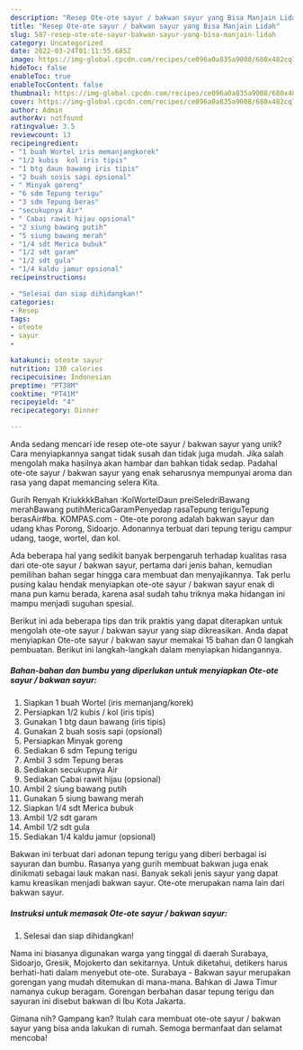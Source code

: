 ```yaml
---
description: "Resep Ote-ote sayur / bakwan sayur yang Bisa Manjain Lidah"
title: "Resep Ote-ote sayur / bakwan sayur yang Bisa Manjain Lidah"
slug: 587-resep-ote-ote-sayur-bakwan-sayur-yang-bisa-manjain-lidah
category: Uncategorized
date: 2022-03-24T01:11:55.685Z
image: https://img-global.cpcdn.com/recipes/ce096a0a835a9008/680x482cq70/ote-ote-sayur-bakwan-sayur-foto-resep-utama.jpg
hideToc: false
enableToc: true
enableTocContent: false
thumbnail: https://img-global.cpcdn.com/recipes/ce096a0a835a9008/680x482cq70/ote-ote-sayur-bakwan-sayur-foto-resep-utama.jpg
cover: https://img-global.cpcdn.com/recipes/ce096a0a835a9008/680x482cq70/ote-ote-sayur-bakwan-sayur-foto-resep-utama.jpg
author: Admin
authorAv: notfound
ratingvalue: 3.5
reviewcount: 13
recipeingredient:
- "1 buah Wortel iris memanjangkorek"
- "1/2 kubis  kol iris tipis"
- "1 btg daun bawang iris tipis"
- "2 buah sosis sapi opsional"
- " Minyak goreng"
- "6 sdm Tepung terigu"
- "3 sdm Tepung beras"
- "secukupnya Air"
- " Cabai rawit hijau opsional"
- "2 siung bawang putih"
- "5 siung bawang merah"
- "1/4 sdt Merica bubuk"
- "1/2 sdt garam"
- "1/2 sdt gula"
- "1/4 kaldu jamur opsional"
recipeinstructions:

- "Selesai dan siap dihidangkan!"
categories:
- Resep
tags:
- oteote
- sayur
- 

katakunci: oteote sayur  
nutrition: 130 calories
recipecuisine: Indonesian
preptime: "PT38M"
cooktime: "PT41M"
recipeyield: "4"
recipecategory: Dinner

---
```





Anda sedang mencari ide resep ote-ote sayur / bakwan sayur yang unik? Cara menyiapkannya sangat tidak susah dan tidak juga mudah. Jika salah mengolah maka hasilnya akan hambar dan bahkan tidak sedap. Padahal ote-ote sayur / bakwan sayur yang enak seharusnya mempunyai aroma dan rasa yang dapat memancing selera Kita.





Gurih Renyah KriukkkkBahan :KolWortelDaun preiSeledriBawang merahBawang putihMericaGaramPenyedap rasaTepung teriguTepung berasAir#ba. KOMPAS.com - Ote-ote porong adalah bakwan sayur dan udang khas Porong, Sidoarjo. Adonannya terbuat dari tepung terigu campur udang, taoge, wortel, dan kol.

Ada beberapa hal yang sedikit banyak berpengaruh terhadap kualitas rasa dari ote-ote sayur / bakwan sayur, pertama dari jenis bahan, kemudian pemilihan bahan segar hingga cara membuat dan menyajikannya. Tak perlu pusing kalau hendak menyiapkan ote-ote sayur / bakwan sayur enak di mana pun kamu berada, karena asal sudah tahu triknya maka hidangan ini mampu menjadi suguhan spesial.






Berikut ini ada beberapa tips dan trik praktis yang dapat diterapkan untuk mengolah ote-ote sayur / bakwan sayur yang siap dikreasikan. Anda dapat menyiapkan Ote-ote sayur / bakwan sayur memakai 15 bahan dan 0 langkah pembuatan. Berikut ini langkah-langkah dalam menyiapkan hidangannya.

<!--inarticleads1-->

##### Bahan-bahan dan bumbu yang diperlukan untuk menyiapkan Ote-ote sayur / bakwan sayur:

1. Siapkan 1 buah Wortel (iris memanjang/korek)
1. Persiapkan 1/2 kubis / kol (iris tipis)
1. Gunakan 1 btg daun bawang (iris tipis)
1. Gunakan 2 buah sosis sapi (opsional)
1. Persiapkan  Minyak goreng
1. Sediakan 6 sdm Tepung terigu
1. Ambil 3 sdm Tepung beras
1. Sediakan secukupnya Air
1. Sediakan  Cabai rawit hijau (opsional)
1. Ambil 2 siung bawang putih
1. Gunakan 5 siung bawang merah
1. Siapkan 1/4 sdt Merica bubuk
1. Ambil 1/2 sdt garam
1. Ambil 1/2 sdt gula
1. Sediakan 1/4 kaldu jamur (opsional)


Bakwan ini terbuat dari adonan tepung terigu yang diberi berbagai isi sayuran dan bumbu. Rasanya yang gurih membuat bakwan juga enak dinikmati sebagai lauk makan nasi. Banyak sekali jenis sayur yang dapat kamu kreasikan menjadi bakwan sayur. Ote-ote merupakan nama lain dari bakwan sayur. 

<!--inarticleads2-->

##### Instruksi untuk memasak Ote-ote sayur / bakwan sayur:


1. Selesai dan siap dihidangkan!

Nama ini biasanya digunakan warga yang tinggal di daerah Surabaya, Sidoarjo, Gresik, Mojokerto dan sekitarnya. Untuk diketahui, detikers harus berhati-hati dalam menyebut ote-ote. Surabaya - Bakwan sayur merupakan gorengan yang mudah ditemukan di mana-mana. Bahkan di Jawa Timur namanya cukup beragam. Gorengan berbahan dasar tepung terigu dan sayuran ini disebut bakwan di Ibu Kota Jakarta. 

Gimana nih? Gampang kan? Itulah cara membuat ote-ote sayur / bakwan sayur yang bisa anda lakukan di rumah. Semoga bermanfaat dan selamat mencoba!
